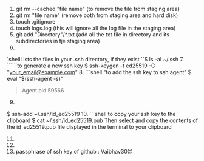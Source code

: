 1.  git rm --cached "file name"  (to remove the file from staging area)
2. git rm "file name" (remove both from staging area and hard disk)
3. touch .gitignore
4. touch logs.log (this will ignore all the log file in the staging area)
5. git add "Directory"/\*.txt (add all the txt file in directory and its subdirectories in tje staging area)
6.  
`shellLists the files in your .ssh directory, if they exist
``$ ls -al ~/.ssh
7. ``````to generate a new ssh key
$ ssh-keygen -t ed25519 -C "your_email@example.com"
8. ```shell "to add the ssh key to ssh agent"
$ eval "$(ssh-agent -s)"
> Agent pid 59566

9.  ```shell to add your ssh key to your github account 
$ ssh-add ~/.ssh/id_ed25519
10.  ```shell to copy your ssh key to the clipboard
$ cat ~/.ssh/id_ed25519.pub
 Then select and copy the contents of the id_ed25519.pub file
 displayed in the terminal to your clipboard

11. 
12. 
13.  passphrase of ssh key of github : Vaibhav30@